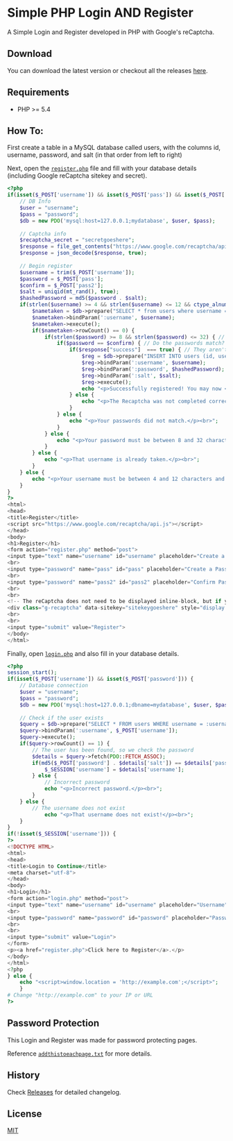 # Simple PHP Login AND Register

A Simple Login and Register developed in PHP with Google's reCaptcha.

## Download

You can download the latest version or checkout all the releases [here](https://github.com/henry7720/PHP-Login-AND-Register/releases).

## Requirements

* PHP >= 5.4

## How To:

First create a table in a MySQL database called users, with the columns id, username, password, and salt (in that order from left to right)

Next, open the [`register.php`](register.php) file and fill with your database details (including Google reCaptcha sitekey and secret).

```php
<?php
if(isset($_POST['username']) && isset($_POST['pass']) && isset($_POST['pass2'])) {
	// DB Info
	$user = "username";
	$pass = "password";
	$db = new PDO('mysql:host=127.0.0.1;mydatabase', $user, $pass);
	
	// Captcha info
	$recaptcha_secret = "secretgoeshere";
	$response = file_get_contents("https://www.google.com/recaptcha/api/siteverify?secret=".$recaptcha_secret."&response=".$_POST['g-recaptcha-response']);
    $response = json_decode($response, true);
    
    // Begin register
	$username = trim($_POST['username']);
	$password = $_POST['pass'];
	$confirm = $_POST['pass2'];
	$salt = uniqid(mt_rand(), true);
	$hashedPassword = md5($password . $salt);
	if(strlen($username) >= 4 && strlen($username) <= 12 && ctype_alnum(str_replace(" ","",$username))) { // Minimum 4, maximum 12 characters for username
		$nametaken = $db->prepare("SELECT * from users where username = :username");
		$nametaken->bindParam(':username', $username);
		$nametaken->execute();
		if($nametaken->rowCount() == 0) {
			if(strlen($password) >= 8 && strlen($password) <= 32) { // Minimum 8, maximum 32 characters for password
				if($password == $confirm) { // Do the passwords match?
					if($response["success"]  === true) { // They aren't a flesh eating robot from the future...
						$reg = $db->prepare("INSERT INTO users (id, username, password, salt) VALUES (NULL, :username, :password, :salt)");
						$reg->bindParam(':username', $username);
						$reg->bindParam(':password', $hashedPassword);
						$reg->bindParam(':salt', $salt);
						$reg->execute();
						echo "<p>Successfully registered! You may now <a href=\"login.php\">login</a>.</p><br>";
					} else {
						echo "<p>The Recaptcha was not completed correctly.</p><br>";
					}
				} else {
					echo "<p>Your passwords did not match.</p><br>";
				}
			} else {
				echo "<p>Your password must be between 8 and 32 characters.</p><br>";
			}
		} else {
			echo "<p>That username is already taken.</p><br>";
		}
	} else {
		echo "<p>Your username must be between 4 and 12 characters and contain only letters, numbers, and/or spaces.</p><br>";
	}
}
?>				
<html>
<head>
<title>Register</title>
<script src="https://www.google.com/recaptcha/api.js"></script>
</head>
<body>
<h1>Register</h1>
<form action="register.php" method="post">
<input type="text" name="username" id="username" placeholder="Create a Username" maxlength="12">
<br>
<input type="password" name="pass" id="pass" placeholder="Create a Password" maxlength="32">
<br>
<input type="password" name="pass2" id="pass2" placeholder="Confirm Password" maxlength="32">
<br>
<br>
<!-- The reCaptcha does not need to be displayed inline-block, but if you want to center align your reCaptcha, it does -->
<div class="g-recaptcha" data-sitekey="sitekeygoeshere" style="display:inline-block;"></div>
<br>
<br>
<input type="submit" value="Register">
</body>
</html>
```

Finally, open [`login.php`](login.php) and also fill in your database details.

```php
<?php
session_start();
if(isset($_POST['username']) && isset($_POST['password'])) {
	// Database connection
	$user = "username";
	$pass = "password";
	$db = new PDO('mysql:host=127.0.0.1;dbname=mydatabase', $user, $pass);
	
	// Check if the user exists
	$query = $db->prepare("SELECT * FROM users WHERE username = :username");
	$query->bindParam(':username', $_POST['username']);
	$query->execute();
	if($query->rowCount() == 1) {
		// The user has been found, so we check the password
		$details = $query->fetch(PDO::FETCH_ASSOC);
		if(md5($_POST['password'] . $details['salt']) == $details['password']) {
			$_SESSION['username'] = $details['username'];
		} else {
			// Incorrect password
			echo "<p>Incorrect password.</p><br>";
		}
	} else {
		// The username does not exist
			echo "<p>That username does not exist!</p><br>";
	}
}
if(!isset($_SESSION['username'])) {
?>
<!DOCTYPE HTML>
<html>
<head>
<title>Login to Continue</title>
<meta charset="utf-8">
</head>
<body>
<h1>Login</h1>
<form action="login.php" method="post">
<input type="text" name="username" id="username" placeholder="Username">
<br>
<input type="password" name="password" id="password" placeholder="Password">
<br>
<br>
<input type="submit" value="Login">
</form>
<p><a href="register.php">Click here to Register</a>.</p>
</body>
</html>
<?php
} else {
	echo "<script>window.location = 'http://example.com';</script>";
	}
# Change "http://example.com" to your IP or URL	
?>
```

## Password Protection

This Login and Register was made for password protecting pages.

Reference [`addthistoeachpage.txt`](addthistoeachpage.txt) for more details.

## History

Check [Releases](https://github.com/henry7720/PHP-Login-AND-Register/releases) for detailed changelog.

## License

[MIT](LICENSE)
